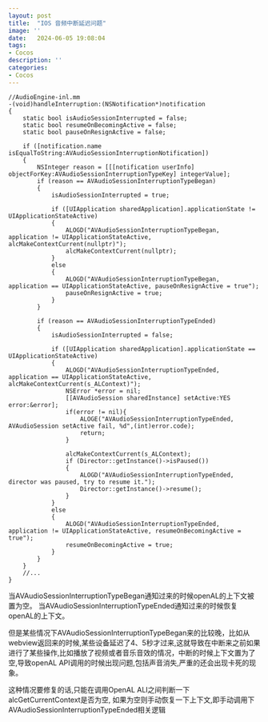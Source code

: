 ```yaml
---
layout: post
title:  "IOS 音频中断延迟问题"
image: ''
date:   2024-06-05 19:08:04
tags:
- Cocos
description: ''
categories: 
- Cocos
---
```

```obj-c
//AudioEngine-inl.mm
-(void)handleInterruption:(NSNotification*)notification
{
    static bool isAudioSessionInterrupted = false;
    static bool resumeOnBecomingActive = false;
    static bool pauseOnResignActive = false;

    if ([notification.name isEqualToString:AVAudioSessionInterruptionNotification])
    {
        NSInteger reason = [[[notification userInfo] objectForKey:AVAudioSessionInterruptionTypeKey] integerValue];
        if (reason == AVAudioSessionInterruptionTypeBegan)
        {
            isAudioSessionInterrupted = true;

            if ([UIApplication sharedApplication].applicationState != UIApplicationStateActive)
            {
                ALOGD("AVAudioSessionInterruptionTypeBegan, application != UIApplicationStateActive, alcMakeContextCurrent(nullptr)");
                alcMakeContextCurrent(nullptr);
            }
            else
            {
                ALOGD("AVAudioSessionInterruptionTypeBegan, application == UIApplicationStateActive, pauseOnResignActive = true");
                pauseOnResignActive = true;
            }
        }

        if (reason == AVAudioSessionInterruptionTypeEnded)
        {
            isAudioSessionInterrupted = false;

            if ([UIApplication sharedApplication].applicationState == UIApplicationStateActive)
            {
                ALOGD("AVAudioSessionInterruptionTypeEnded, application == UIApplicationStateActive, alcMakeContextCurrent(s_ALContext)");
                NSError *error = nil;
                [[AVAudioSession sharedInstance] setActive:YES error:&error];
                if(error != nil){
                    ALOGE("AVAudioSessionInterruptionTypeEnded, AVAudioSession setActive fail, %d",(int)error.code);
                    return;
                }
                
                alcMakeContextCurrent(s_ALContext);
                if (Director::getInstance()->isPaused())
                {
                    ALOGD("AVAudioSessionInterruptionTypeEnded, director was paused, try to resume it.");
                    Director::getInstance()->resume();
                }
            }
            else
            {
                ALOGD("AVAudioSessionInterruptionTypeEnded, application != UIApplicationStateActive, resumeOnBecomingActive = true");
                resumeOnBecomingActive = true;
            }
        }
    }
    //...
}
```
当AVAudioSessionInterruptionTypeBegan通知过来的时候openAL的上下文被置为空。
当AVAudioSessionInterruptionTypeEnded通知过来的时候恢复openAL的上下文。

但是某些情况下AVAudioSessionInterruptionTypeBegan来的比较晚，比如从webview返回来的时候,某些设备延迟了4、5秒才过来,这就导致在中断来之前如果进行了某些操作,比如播放了视频或者音乐音效的情况，中断的时候上下文置为了空,导致openAL API调用的时候出现问题,包括声音消失,严重的还会出现卡死的现象。


这种情况要修复的话,只能在调用OpenAL ALI之间判断一下alcGetCurrentContext是否为空,
如果为空则手动恢复一下上下文,即手动调用下AVAudioSessionInterruptionTypeEnded相关逻辑